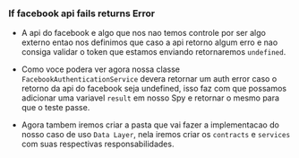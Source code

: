 ### If facebook api fails returns Error

- A api do facebook e algo que nos nao temos controle por ser algo externo entao nos definimos que caso a api retorno algum erro e nao consiga validar o token que estamos enviando retornaremos `undefined`.

- Como voce podera ver agora nossa classe `FacebookAuthenticationService` devera retornar um auth error caso o retorno da api do facebook seja undefined, isso faz com que possamos adicionar uma variavel `result` em nosso Spy e retornar o mesmo para que o teste passe.

- Agora tambem iremos criar a pasta que vai fazer a implementacao do nosso caso de uso `Data Layer`, nela iremos criar os `contracts` e `services` com suas respectivas responsabilidades.
